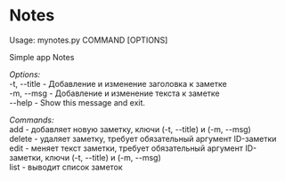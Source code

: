 # Notes
Usage: mynotes.py COMMAND [OPTIONS] 

  Simple app Notes

*Options:*\
  -t, --title - Добавление и изменение заголовка к заметке\
  -m, --msg - Добавление и изменение текста к заметке\
  --help - Show this message and exit.

*Commands:*\
  add - добавляет новую заметку, ключи (-t, --title) и (-m, --msg)\
  delete - удаляет заметку, требует обязательный аргумент ID-заметки\
  edit - меняет текст заметки, требует обязательный аргумент ID-заметки, ключи (-t, --title) и (-m, --msg)\
  list - выводит список заметок
